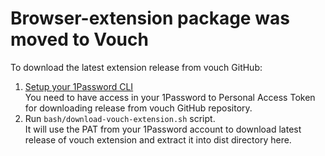 
# Browser-extension package was moved to Vouch

To download the latest extension release from vouch GitHub:

1. [Setup your 1Password CLI](https://developer.1password.com/docs/cli/get-started/#step-1-install-1password-cli)  
    You need to have access in your 1Password to Personal Access Token for downloading release from vouch GitHub repository.
2. Run `bash/download-vouch-extension.sh` script.  
    It will use the PAT from your 1Password account to download latest release of vouch extension and extract it into dist directory here.
